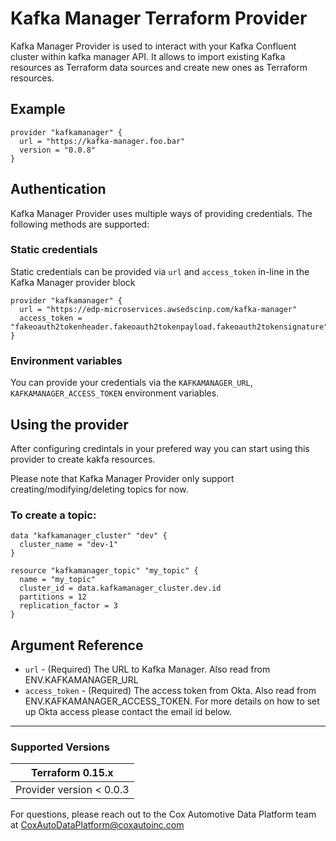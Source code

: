 # Kafka Manager Terraform Provider

Kafka Manager Provider is used to interact with your Kafka Confluent cluster within kafka manager API.
It allows to import existing Kafka resources as Terraform data sources and create new ones as Terraform resources.



## Example
```hcl
provider "kafkamanager" {
  url = "https://kafka-manager.foo.bar"
  version = "0.0.8"
}
```


## Authentication
Kafka Manager Provider uses multiple ways of providing credentials.
The following methods are supported:

### Static credentials
Static credentials can be provided via `url` and `access_token` in-line in the Kafka Manager provider block

```hcl
provider "kafkamanager" {
  url = "https://edp-microservices.awsedscinp.com/kafka-manager"
  access_token = "fakeoauth2tokenheader.fakeoauth2tokenpayload.fakeoauth2tokensignature"
}
```

### Environment variables
You can provide your credentials via the `KAFKAMANAGER_URL`, `KAFKAMANAGER_ACCESS_TOKEN` environment variables.


## Using the provider

After configuring credintals in your prefered way you can start using this provider to create kakfa resources.

Please note that Kafka Manager Provider only support creating/modifying/deleting topics for now.

### To create a topic:

```hcl
data "kafkamanager_cluster" "dev" {
  cluster_name = "dev-1"
}

resource "kafkamanager_topic" "my_topic" {
  name = "my_topic"
  cluster_id = data.kafkamanager_cluster.dev.id
  partitions = 12
  replication_factor = 3
}
```


## Argument Reference

* `url` - (Required) The URL to Kafka Manager. Also read from ENV.KAFKAMANAGER_URL
* `access_token` - (Required) The access token from Okta. Also read from ENV.KAFKAMANAGER_ACCESS_TOKEN. For more details on how to set up Okta access please contact the email id below.

---
### Supported Versions

| Terraform 0.15.x         |
| ------------------------ |
| Provider version < 0.0.3 |

For questions, please reach out to the Cox Automotive Data Platform team at CoxAutoDataPlatform@coxautoinc.com
